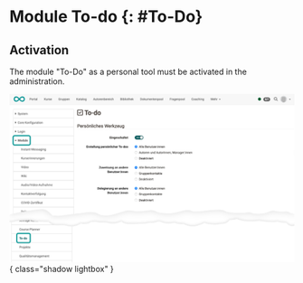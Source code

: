 # Module To-do {: #To-Do}


## Activation

The module "To-Do" as a personal tool must be activated in the administration.


![todo_v1_de.png](assets/todo_v1_de.png){ class="shadow lightbox" }